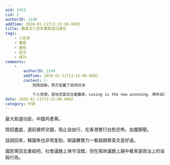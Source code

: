 ```yaml
---
aid: 2453
cid: 2
authorID: 2149
addTime: 2020-01-11T13:15:00.000Z
title: 蔡英文八百多萬票成功連任
tags:
    - 八百多
    - 萬票
    - 連任
    - 英文
    - 成功
comments:
    -
        authorID: 2149
        addTime: 2020-01-11T13:15:00.000Z
        content: |-
            同场加映，蒋万安赢了双帅对决

            个人觉得，吴怡农其实也是赢家，Losing is the new winnning. 两年后可以选新北市市长啊。保证当选。
date: 2020-01-11T13:15:00.000Z
category: 时政
---
```


最大助選功臣，中國共產黨。

陰招盡處，選前搶邦交國，阻止自由行，在香港實行白色恐怖，血腥鎮壓。

話說回來，韓國魚也非常差勁，辯論賽實力一看就跟蔡英文差好遠。

國民黨回去重組吧，社會議題上保守沒錯，但在兩岸議題上親中看來是政治上的自殺行為。
